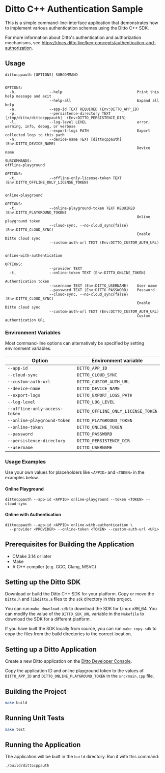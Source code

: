 # Ditto C++ Authentication Sample

This is a simple command-line-interface application that demonstrates how to
implement various authentication schemes using the Ditto C++ SDK.

For more information about Ditto's authentication and authorization mechanisms,
see <https://docs.ditto.live/key-concepts/authentication-and-authorization>.

## Usage

```
dittocppauth [OPTIONS] SUBCOMMAND


OPTIONS:
  -h,               --help                                  Print this help message and exit
                    --help-all                              Expand all help
  -a,               --app-id TEXT REQUIRED (Env:DITTO_APP_ID)
  -p,               --persistence-directory TEXT [/tmp/ditto/dittocpppauth]  (Env:DITTO_PERSISTENCE_DIR)
  -l,               --log-level LEVEL                       error, warning, info, debug, or verbose
                    --export-logs PATH                      Export collected logs to this path
  -n,               --device-name TEXT [dittocppauth]  (Env:DITTO_DEVICE_NAME)
                                                            Device name

SUBCOMMANDS:
offline-playground

OPTIONS:
  -t,               --offline-only-license-token TEXT (Env:DITTO_OFFLINE_ONLY_LICENSE_TOKEN)


online-playground

OPTIONS:
  -t,               --online-playground-token TEXT REQUIRED (Env:DITTO_PLAYGROUND_TOKEN)
                                                            Online playground token
                    --cloud-sync, --no-cloud_sync{false} (Env:DITTO_CLOUD_SYNC)
                                                            Enable Ditto cloud sync
                    --custom-auth-url TEXT (Env:DITTO_CUSTOM_AUTH_URL)


online-with-authentication

OPTIONS:
                    --provider TEXT
  -t,               --online-token TEXT (Env:DITTO_ONLINE_TOKEN)
                                                            Authentication token
                    --username TEXT (Env:DITTO_USERNAME)    User name
                    --password TEXT (Env:DITTO_PASSWORD)    Password
                    --cloud-sync, --no-cloud_sync{false} (Env:DITTO_CLOUD_SYNC)
                                                            Enable Ditto cloud sync
                    --custom-auth-url TEXT (Env:DITTO_CUSTOM_AUTH_URL)
                                                            Custom authentication URL
```

### Environment Variables

Most command-line options can alternatively be specified by setting environment variables.

| Option                        | Environment variable               |
| ----------------------------- | ---------------------------------- |
| `--app-id`                    | `DITTO_APP_ID`                     |
| `--cloud-sync`                | `DITTO_CLOUD_SYNC`                 |
| `--custom-auth-url`           | `DITTO_CUSTOM_AUTH_URL`            |
| `--device-name`               | `DITTO_DEVICE_NAME`                |
| `--export-logs`               | `DITTO_EXPORT_LOGS_PATH`           |
| `--log-level`                 | `DITTO_LOG_LEVEL`                  |
| `--offline-only-access-token` | `DITTO_OFFLINE_ONLY_LICENSE_TOKEN` |
| `--online-playground-token`   | `DITTO_PLAYGROUND_TOKEN`           |
| `--online-token`              | `DITTO_ONLINE_TOKEN`               |
| `--password`                  | `DITTO_PASSWORD`                   |
| `--persistence-directory`     | `DITTO_PERSISTENCE_DIR`            |
| `--username`                  | `DITTO_USERNAME`                   |

### Usage Examples

Use your own values for placeholders like `<APPID>` and `<TOKEN>` in the examples below.

#### Online Playground

```
dittocppauth --app-id <APPID> online-playground --token <TOKEN> --cloud-sync
```

#### Online with Authentication

```
dittocppauth --app-id <APPID> online-with-authentication \
  --provider <PROVIDER> --online-token <TOKEN> --custom-auth-url <URL>
```

## Prerequisites for Building the Application

- CMake 3.14 or later
- Make
- A C++ compiler (e.g. GCC, Clang, MSVC)


## Setting up the Ditto SDK

Download or build the Ditto C++ SDK for your platform.  Copy or move the
`Ditto.h` and `libditto.a` files to the `sdk` directory in this project.

You can run `make download-sdk` to download the SDK for Linux x86_64.  You can
modify the value of the `DITTO_SDK_URL` variable in the `Makefile` to download
the SDK for a different platform.

If you have built the SDK locally from source, you can run `make copy-sdk` to
copy the files from the build directories to the correct location.


## Setting up a Ditto Application

Create a new Ditto application on the
[Ditto Developer Console](https://developer.ditto.live/).

Copy the application ID and online playground token to the values of
`DITTO_APP_ID` and `DITTO_ONLINE_PLAYGROUND_TOKEN` in the `src/main.cpp` file.


## Building the Project

```sh
make build
```


## Running Unit Tests

```sh
make test
```


## Running the Application

The application will be built in the `build` directory.  Run it with this command:

```sh
./build/dittocppauth
```
